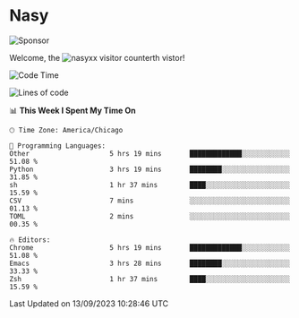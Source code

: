 # Nasy

<!--
<p align="center">
<img height="200" src="https://github-readme-stats.vercel.app/api?username=nasyxx&count_private=true&show_icons=true&theme=dracula&include_all_commits=true"/>
<img height="200" src="https://github-readme-stats.vercel.app/api/top-langs/?username=nasyxx&theme=dracula&hide=html,jupyter+notebook&count_private=true&show_icons=true"/>
</p>

  
----------------
-->

![Sponsor](https://img.shields.io/static/v1.svg?label=Sponsor&message=%E2%9D%A4&logo=GitHub&style=flat&color=pink)
 
Welcome, the ![nasyxx visitor counter](https://count.getloli.com/get/@nasyxx?theme=rule34)th vistor!
 
<!--START_SECTION:waka-->
![Code Time](http://img.shields.io/badge/Code%20Time-3%2C683%20hrs%2056%20mins-blue)

![Lines of code](https://img.shields.io/badge/From%20Hello%20World%20I%27ve%20Written-6.3%20million%20lines%20of%20code-blue)

📊 **This Week I Spent My Time On** 

```text
🕑︎ Time Zone: America/Chicago

💬 Programming Languages: 
Other                    5 hrs 19 mins       █████████████░░░░░░░░░░░░   51.08 % 
Python                   3 hrs 19 mins       ████████░░░░░░░░░░░░░░░░░   31.85 % 
sh                       1 hr 37 mins        ████░░░░░░░░░░░░░░░░░░░░░   15.59 % 
CSV                      7 mins              ░░░░░░░░░░░░░░░░░░░░░░░░░   01.13 % 
TOML                     2 mins              ░░░░░░░░░░░░░░░░░░░░░░░░░   00.35 % 

🔥 Editors: 
Chrome                   5 hrs 19 mins       █████████████░░░░░░░░░░░░   51.08 % 
Emacs                    3 hrs 28 mins       ████████░░░░░░░░░░░░░░░░░   33.33 % 
Zsh                      1 hr 37 mins        ████░░░░░░░░░░░░░░░░░░░░░   15.59 % 
```


 Last Updated on 13/09/2023 10:28:46 UTC
<!--END_SECTION:waka-->

<!-- ![visitors](https://visitor-badge.laobi.icu/badge?page_id=nasyxx.nasyxx) -->
